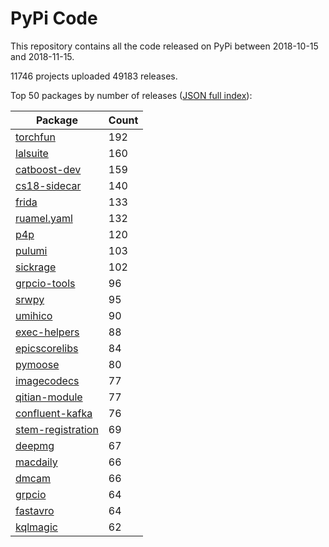 # PyPi Code

This repository contains all the code released on PyPi between 2018-10-15 and 2018-11-15.

11746 projects uploaded 49183 releases. 

Top 50 packages by number of releases ([JSON full index](./index.json)):

| Package   | Count |
|-----------|-------|
| [torchfun](https://github.com/pypi-data/pypi-code-30/tree/import/torchfun) | 192 |
| [lalsuite](https://github.com/pypi-data/pypi-code-30/tree/import/lalsuite) | 160 |
| [catboost-dev](https://github.com/pypi-data/pypi-code-30/tree/import/catboost-dev) | 159 |
| [cs18-sidecar](https://github.com/pypi-data/pypi-code-30/tree/import/cs18-sidecar) | 140 |
| [frida](https://github.com/pypi-data/pypi-code-30/tree/import/frida) | 133 |
| [ruamel.yaml](https://github.com/pypi-data/pypi-code-30/tree/import/ruamel.yaml) | 132 |
| [p4p](https://github.com/pypi-data/pypi-code-30/tree/import/p4p) | 120 |
| [pulumi](https://github.com/pypi-data/pypi-code-30/tree/import/pulumi) | 103 |
| [sickrage](https://github.com/pypi-data/pypi-code-30/tree/import/sickrage) | 102 |
| [grpcio-tools](https://github.com/pypi-data/pypi-code-30/tree/import/grpcio-tools) | 96 |
| [srwpy](https://github.com/pypi-data/pypi-code-30/tree/import/srwpy) | 95 |
| [umihico](https://github.com/pypi-data/pypi-code-30/tree/import/umihico) | 90 |
| [exec-helpers](https://github.com/pypi-data/pypi-code-30/tree/import/exec-helpers) | 88 |
| [epicscorelibs](https://github.com/pypi-data/pypi-code-30/tree/import/epicscorelibs) | 84 |
| [pymoose](https://github.com/pypi-data/pypi-code-30/tree/import/pymoose) | 80 |
| [imagecodecs](https://github.com/pypi-data/pypi-code-30/tree/import/imagecodecs) | 77 |
| [qitian-module](https://github.com/pypi-data/pypi-code-30/tree/import/qitian-module) | 77 |
| [confluent-kafka](https://github.com/pypi-data/pypi-code-30/tree/import/confluent-kafka) | 76 |
| [stem-registration](https://github.com/pypi-data/pypi-code-30/tree/import/stem-registration) | 69 |
| [deepmg](https://github.com/pypi-data/pypi-code-30/tree/import/deepmg) | 67 |
| [macdaily](https://github.com/pypi-data/pypi-code-30/tree/import/macdaily) | 66 |
| [dmcam](https://github.com/pypi-data/pypi-code-30/tree/import/dmcam) | 66 |
| [grpcio](https://github.com/pypi-data/pypi-code-30/tree/import/grpcio) | 64 |
| [fastavro](https://github.com/pypi-data/pypi-code-30/tree/import/fastavro) | 64 |
| [kqlmagic](https://github.com/pypi-data/pypi-code-30/tree/import/kqlmagic) | 62 |
